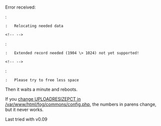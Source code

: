 Error received:

:   

    :   Relocating needed data

```{=html}
<!-- -->
```

:   

    :   Extended record needed (1904 \> 1024) not yet supported!

```{=html}
<!-- -->
```

:   

    :   Please try to free less space

Then it waits a minute and reboots.

If you [ change UPLOADRESIZEPCT in
/var/www/html/fog/commons/config.php](Error:_extended_record_needed "wikilink"),
the numbers in parens change, but it never works.

Last tried with v0.09
